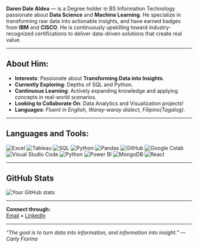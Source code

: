 
**Daren Dale Aldea** — is a Degree holder in BS Information Technology passionate about **Data Science** and **Machine Learning**. He specialize in transforming raw data into actionable insights, and have earned badges from **IBM** and **CISCO**. He is continuously upskilling toward industry-recognized certifications to deliver data-driven solutions that create real value.

---

## About Him:
- **Interests**: Passionate about **Transforming Data into Insights**.
- **Currently Exploring**: Depths of SQL and Python.
- **Continuous Learning**: Actively expanding knowledge and applying concepts in real-world scenarios.
- **Looking to Collaborate On**: Data Analytics and Visualization projects!
- **Languages**: *Fluent in English, Waray-waray dialect, Filipino(Tagalog)*.

---

##  Languages and Tools:

![Excel](https://img.shields.io/badge/Excel-217346?style=for-the-badge&logo=microsoft-excel&logoColor=white)
![Tableau](https://img.shields.io/badge/Tableau-E97627?style=for-the-badge&logo=tableau&logoColor=white)
![SQL](https://img.shields.io/badge/SQL-4479A1?style=for-the-badge&logo=postgresql&logoColor=white) ![Python](https://img.shields.io/badge/Python-3776AB?style=for-the-badge&logo=python&logoColor=white)
![Pandas](https://img.shields.io/badge/Pandas-150458?style=for-the-badge&logo=pandas&logoColor=white)
![GitHub](https://img.shields.io/badge/GitHub-181717?style=for-the-badge&logo=github&logoColor=white)
![Google Colab](https://img.shields.io/badge/GoogleColab-F9AB00?style=for-the-badge&logo=googlecolab&logoColor=white)
![Visual Studio Code](https://img.shields.io/badge/VS%20Code-007ACC?style=for-the-badge&logo=visualstudiocode&logoColor=white)
![Python](https://img.shields.io/badge/Python-3776AB?style=for-the-badge&logo=python&logoColor=white)
![Power BI](https://img.shields.io/badge/PowerBI-F2C811?style=for-the-badge&logo=powerbi&logoColor=black)
![MongoDB](https://img.shields.io/badge/MongoDB-47A248?style=for-the-badge&logo=mongodb&logoColor=white)
![React](https://img.shields.io/badge/React-20232A?style=for-the-badge&logo=react&logoColor=61DAFB)



---

##  GitHub Stats
![Your GitHub stats](https://github-readme-stats.vercel.app/api?username=legendaren-arc&show_icons=true&theme=tokyonight)

---

 **Connect through:**  
[Email](mailto:aldeadarendale@gmail.com) • [LinkedIn](https://linkedin.com/in/daren-dale-aldea)

---

*“The goal is to turn data into information, and information into insight.” — Carly Fiorina*
